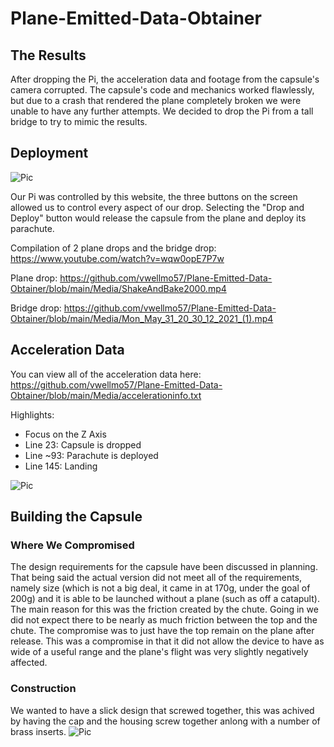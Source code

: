 # Plane-Emitted-Data-Obtainer

## The Results

After dropping the Pi, the acceleration data and footage from the capsule's camera corrupted. The capsule's code and mechanics worked flawlessly, but due to a crash that rendered the plane completely broken we were unable to have any further attempts. We decided to drop the Pi from a tall bridge to try to mimic the results. 

## Deployment

![Pic](https://cdn.discordapp.com/attachments/356809004141248512/849646585380995112/unknown.png)

Our Pi was controlled by this website, the three buttons on the screen allowed us to control every aspect of our drop. Selecting the "Drop and Deploy" button would release the capsule from the plane and deploy its parachute.

Compilation of 2 plane drops and the bridge drop: https://www.youtube.com/watch?v=wqw0opE7P7w

Plane drop: https://github.com/vwellmo57/Plane-Emitted-Data-Obtainer/blob/main/Media/ShakeAndBake2000.mp4 

Bridge drop: https://github.com/vwellmo57/Plane-Emitted-Data-Obtainer/blob/main/Media/Mon_May_31_20_30_12_2021_(1).mp4 


## Acceleration Data

You can view all of the acceleration data here: https://github.com/vwellmo57/Plane-Emitted-Data-Obtainer/blob/main/Media/accelerationinfo.txt

Highlights:
* Focus on the Z Axis
* Line 23: Capsule is dropped
* Line ~93: Parachute is deployed
* Line 145: Landing

![Pic](https://media.discordapp.net/attachments/356809004141248512/849662701931986974/unknown.png)

## Building the Capsule
### Where We Compromised 
The design requirements for the capsule have been discussed in planning. That being said the actual version did not meet all of the requirements, namely size (which is not a big deal, it came in at 170g, under the goal of 200g) and it is able to be launched without a plane (such as off a catapult). The main reason for this was the friction created by the chute. Going in we did not expect there to be nearly as much friction between the top and the chute. The compromise was to just have the top remain on the plane after release. This was a compromise in that it did not allow the device to have as wide of a useful range and the plane's flight was very slightly negatively affected. 
### Construction
We wanted to have a slick design that screwed together, this was achived by having the cap and the housing screw together anlong with a number of brass inserts. 
![Pic](https://www.google.com/url?sa=i&url=https%3A%2F%2Fwww.lulzbot.com%2Flearn%2Ftutorials%2Fheat-set-inserts-tips-and-tricks&psig=AOvVaw2YCBb5oDARUnwtBKIb0j7D&ust=1622951081315000&source=images&cd=vfe&ved=0CAIQjRxqFwoTCLi1wofK__ACFQAAAAAdAAAAABAF)
